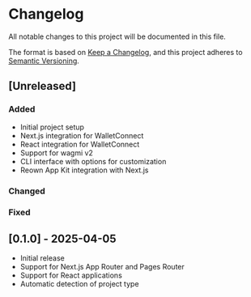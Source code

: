 # Changelog

All notable changes to this project will be documented in this file.

The format is based on [Keep a Changelog](https://keepachangelog.com/en/1.0.0/),
and this project adheres to [Semantic Versioning](https://semver.org/spec/v2.0.0.html).


## [Unreleased]

### Added

- Initial project setup
- Next.js integration for WalletConnect
- React integration for WalletConnect
- Support for wagmi v2
- CLI interface with options for customization
- Reown App Kit integration with Next.js


### Changed


### Fixed


## [0.1.0] - 2025-04-05

- Initial release
- Support for Next.js App Router and Pages Router
- Support for React applications
- Automatic detection of project type